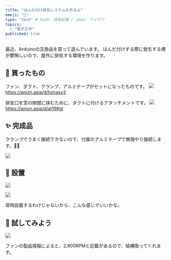 ```yaml
---
title: "はんだ付け排気システムを作るよ"
emoji: "💨"
type: "tech" # tech: 技術記事 / idea: アイデア
topics:
  - "電子工作"
published: true
---
```


最近、Arduinoの互換品を買って遊んでいます。
はんだ付けする際に発生する煙が鬱陶しいので、屋外に排気する環境を作ります。

## 🛒 買ったもの

ファン、ダクト、クランプ、アルミテープがセットになったものです。
![](/images/f2f76873b20ec2/fan.jpg)
https://amzn.asia/d/hznasv3

排気口を窓の隙間に挟むために、ダクトに付けるアタッチメントです。
![](/images/f2f76873b20ec2/attachment.jpg)
https://amzn.asia/d/at19KgI

## ✨ 完成品


クランプでうまく接続できないので、付属のアルミテープで無理やり接続します。🫸🫷

![](/images/f2f76873b20ec2/product.jpg)


## 🔧 設置

![](/images/f2f76873b20ec2/desk_1.jpg)

![](/images/f2f76873b20ec2/desk_2.jpg)

常時設置するわけじゃないから、こんな感じでいいかな。

## 💨 試してみよう

![](/images/f2f76873b20ec2/run.gif)

ファンの製品情報によると、2,800RPMと記載があるので、結構吸ってくれます。
